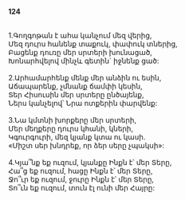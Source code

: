 **124**

\
1.Գողգոթան է ահա կանչում մեզ վերից,\
Մեզ դուրս հանենք տաքուկ, փափուկ տներից,\
Բացենք դուռը մեր սրտերի խունացած,\
Խոնարհվելով մինչև գետին` իջնենք ցած:\
\
2.Արհամարհենք մենք մեր անձին ու եսին,\
Աճապարենք, չմնանք ճամփի կեսին,\
Տեր Հիսուսին մեր սրտերը ընծայենք,\
Ներս կանչելով՝ Նրա ոտքերին փարվենք:\
\
3.Նա կմտնի խորքերը մեր սրտերի,\
Մեր մեղքերը դուրս կհանի, կների,\
Կգուրգուրի, մեզ կյանք կտա ու կասի.\
«Միշտ սեր խնդրեք, որ ձեր սերը չպակսի»:\
\
4.Կյա՞նք եք ուզում, կյանքը Ինքն է՝ մեր Տերը,\
Հա՞ց եք ուզում, հացը Ինքն է՝ մեր Տերը,\
Ջո՞ւր եք ուզում, ջուրը Ինքն է՝ մեր Տերը,\
Տո՞ւն եք ուզում, տուն էլ ունի մեր Հայրը:
